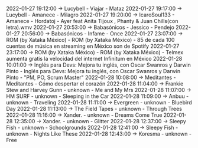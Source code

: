 2022-01-27 19:12:00 -> Lucybell - Viajar - Mataz
2022-01-27 19:17:00 -> Lucybell - Amanece - Milagro
2022-01-27 19:20:00 -> IcaroSoul133 - Amanece - Hordatoj - Ayer feat Anita Tijoux , Phanty & Juan Chills(con letra).wmv
2022-01-27 20:53:00 -> Babasónicos - Jessico - Pendejo
2022-01-27 20:56:00 -> Babasónicos - Infame - Once
2022-01-27 23:07:00 -> ROM (by Xataka México) - ROM (by Xataka México) - 85 de cada 100 cuentas de música en streaming en México son de Spotify
2022-01-27 23:17:00 -> ROM (by Xataka México) - ROM (by Xataka México) - Telmex aumenta gratis la velocidad del internet Infinitum en México
2022-01-28 10:01:00 -> Inglés para Devs: Mejora tu inglés, con Oscar Swanros y Darwin Pinto - Inglés para Devs: Mejora tu inglés, con Oscar Swanros y Darwin Pinto - "PM, PO, Scrum Master"
2022-01-28 10:08:00 -> Meditantes - Meditantes - Cómo despertar el corazón
2022-01-28 11:04:00 -> Frankie Stew and Harvey Gunn - unknown - Me and My Mrs
2022-01-28 11:07:00 -> HM SURF - unknown - Sleeping in the Car
2022-01-28 11:09:00 -> Anbuu - unknown - Traveling
2022-01-28 11:11:00 -> Evergreen - unknown - Bluebird Day
2022-01-28 11:13:00 -> The Field Tapes - unknown - Through Trees
2022-01-28 11:16:00 -> Xander. - unknown - Dreams Come True
2022-01-28 12:35:00 -> Xander. - unknown - Glitter
2022-01-28 12:37:00 -> Sleepy Fish - unknown - Schoolgrounds
2022-01-28 12:41:00 -> Sleepy Fish - unknown - Nights Like These
2022-01-28 12:43:00 -> Koresma - unknown - Free
